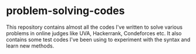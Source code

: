 # problem-solving-codes
This repository contains almost all the codes I've written to solve various problems in online judges like UVA, Hackerrank, Condeforces etc. It also contains some test codes I've been using to experiment with the syntax and learn new methods.
